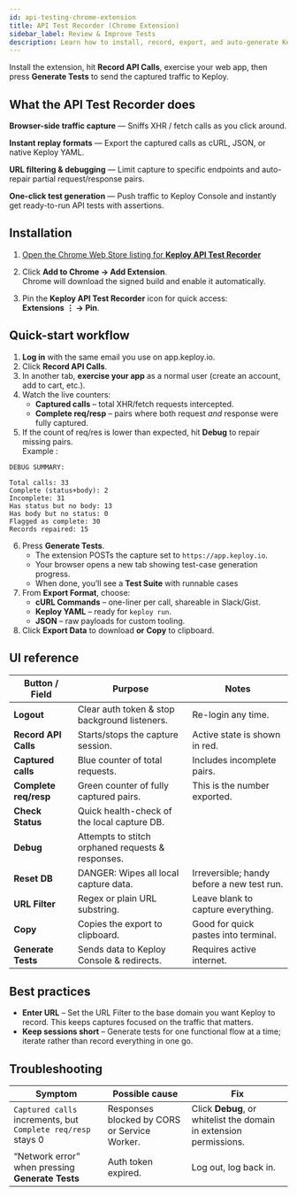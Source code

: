 ```yaml
---
id: api-testing-chrome-extension
title: API Test Recorder (Chrome Extension)
sidebar_label: Review & Improve Tests
description: Learn how to install, record, export, and auto-generate Keploy tests straight from your browser.
---
```


Install the extension, hit **Record API Calls**, exercise your web app, then press **Generate Tests** to send the captured traffic to Keploy.

## What the API Test Recorder does

**Browser-side traffic capture** — Sniffs XHR / fetch calls as you click around.

**Instant replay formats** — Export the captured calls as cURL, JSON, or native Keploy YAML.

**URL filtering & debugging** — Limit capture to specific endpoints and auto-repair partial request/response pairs.

**One-click test generation** — Push traffic to Keploy Console and instantly get ready-to-run API tests with assertions.

## Installation

1. [Open the Chrome Web Store listing for **Keploy API Test Recorder**](https://chromewebstore.google.com/detail/keploy-api-test-recorder/ohcclfkaidblnjnggclkiecgkpgldihe)

2. Click **Add to Chrome → Add Extension**.  
   Chrome will download the signed build and enable it automatically.

3. Pin the **Keploy API Test Recorder** icon for quick access:  
   **Extensions** **⋮ → Pin**.

## Quick-start workflow

1. **Log in** with the same email you use on app.keploy.io.
2. Click **Record API Calls**.
3. In another tab, **exercise your app** as a normal user (create an account, add to cart, etc.).
4. Watch the live counters:
   - **Captured calls** – total XHR/fetch requests intercepted.
   - **Complete req/resp** – pairs where both request _and_ response were fully captured.
5. If the count of req/res is lower than expected, hit **Debug** to repair missing pairs.  
   Example :

```
DEBUG SUMMARY:

Total calls: 33
Complete (status+body): 2
Incomplete: 31
Has status but no body: 13
Has body but no status: 0
Flagged as complete: 30
Records repaired: 15
```

6. Press **Generate Tests**.
   - The extension POSTs the capture set to `https://app.keploy.io`.
   - Your browser opens a new tab showing test-case generation progress.
   - When done, you’ll see a **Test Suite** with runnable cases
7. From **Export Format**, choose:
   - **cURL Commands** – one-liner per call, shareable in Slack/Gist.
   - **Keploy YAML** – ready for `keploy run`.
   - **JSON** – raw payloads for custom tooling.
8. Click **Export Data** to download **or** **Copy** to clipboard.

## UI reference

| Button / Field        | Purpose                                           | Notes                                      |
| --------------------- | ------------------------------------------------- | ------------------------------------------ |
| **Logout**            | Clear auth token & stop background listeners.     | Re-login any time.                         |
| **Record API Calls**  | Starts/stops the capture session.                 | Active state is shown in red.              |
| **Captured calls**    | Blue counter of total requests.                   | Includes incomplete pairs.                 |
| **Complete req/resp** | Green counter of fully captured pairs.            | This is the number exported.               |
| **Check Status**      | Quick health-check of the local capture DB.       |
| **Debug**             | Attempts to stitch orphaned requests & responses. |
| **Reset DB**          | DANGER: Wipes all local capture data.             | Irreversible; handy before a new test run. |
| **URL Filter**        | Regex or plain URL substring.                     | Leave blank to capture everything.         |
| **Copy**              | Copies the export to clipboard.                   | Good for quick pastes into terminal.       |
| **Generate Tests**    | Sends data to Keploy Console & redirects.         | Requires active internet.                  |

## Best practices

- **Enter URL** – Set the URL Filter to the base domain you want Keploy to record. This keeps captures focused on the traffic that matters.
- **Keep sessions short** – Generate tests for one functional flow at a time; iterate rather than record everything in one go.

## Troubleshooting

| Symptom                                                      | Possible cause                               | Fix                                                                |
| ------------------------------------------------------------ | -------------------------------------------- | ------------------------------------------------------------------ |
| `Captured calls` increments, but `Complete req/resp` stays 0 | Responses blocked by CORS or Service Worker. | Click **Debug**, or whitelist the domain in extension permissions. |
| “Network error” when pressing **Generate Tests**             | Auth token expired.                          | Log out, log back in.                                              |
